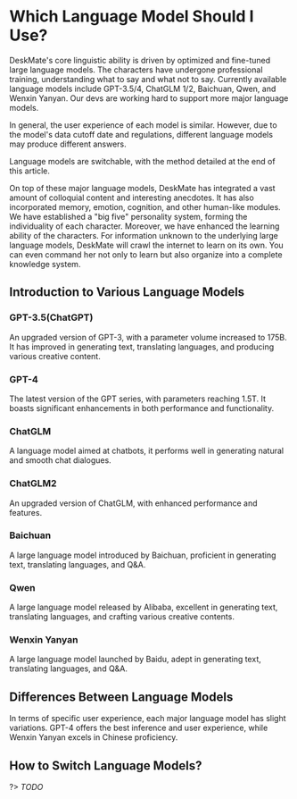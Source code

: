 # Which Language Model Should I Use?

DeskMate's core linguistic ability is driven by optimized and fine-tuned large language models. The characters have undergone professional training, understanding what to say and what not to say. Currently available language models include GPT-3.5/4, ChatGLM 1/2, Baichuan, Qwen, and Wenxin Yanyan. Our devs are working hard to support more major language models.

In general, the user experience of each model is similar. However, due to the model's data cutoff date and regulations, different language models may produce different answers.

Language models are switchable, with the method detailed at the end of this article.

On top of these major language models, DeskMate has integrated a vast amount of colloquial content and interesting anecdotes. It has also incorporated memory, emotion, cognition, and other human-like modules. We have established a "big five" personality system, forming the individuality of each character. Moreover, we have enhanced the learning ability of the characters. For information unknown to the underlying large language models, DeskMate will crawl the internet to learn on its own. You can even command her not only to learn but also organize into a complete knowledge system.

## Introduction to Various Language Models

### GPT-3.5(ChatGPT)

An upgraded version of GPT-3, with a parameter volume increased to 175B. It has improved in generating text, translating languages, and producing various creative content.

### GPT-4

The latest version of the GPT series, with parameters reaching 1.5T. It boasts significant enhancements in both performance and functionality.

### ChatGLM

A language model aimed at chatbots, it performs well in generating natural and smooth chat dialogues.

### ChatGLM2

An upgraded version of ChatGLM, with enhanced performance and features.

### Baichuan

A large language model introduced by Baichuan, proficient in generating text, translating languages, and Q&A.

### Qwen

A large language model released by Alibaba, excellent in generating text, translating languages, and crafting various creative contents.

### Wenxin Yanyan

A large language model launched by Baidu, adept in generating text, translating languages, and Q&A.

## Differences Between Language Models

In terms of specific user experience, each major language model has slight variations. GPT-4 offers the best inference and user experience, while Wenxin Yanyan excels in Chinese proficiency.

## How to Switch Language Models?

?> _TODO_
